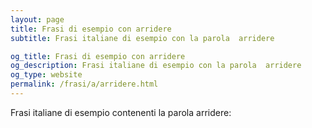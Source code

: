 ```yaml
---
layout: page
title: Frasi di esempio con arridere 
subtitle: Frasi italiane di esempio con la parola  arridere

og_title: Frasi di esempio con arridere 
og_description: Frasi italiane di esempio con la parola  arridere
og_type: website
permalink: /frasi/a/arridere.html
---
```


Frasi italiane di esempio contenenti la parola arridere:


